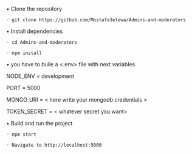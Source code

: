 ﻿• Clone the repository

    ◦ git clone https://github.com/Mostafa3elewa/Admins-and-moderators

• Install dependencies

    ◦ cd Admins-and-moderators

    ◦ npm install

• you have to buile a <.env> file with next variables

NODE_ENV = development

PORT = 5000

MONGO_URI = < here write your mongodb credentials >

TOKEN_SECRET = < whatever secret you want>

• Build and run the project

    ◦ npm start

    ◦ Navigate to http://localhost:5000
